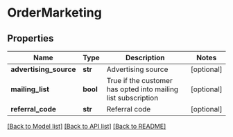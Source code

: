 # OrderMarketing

## Properties
Name | Type | Description | Notes
------------ | ------------- | ------------- | -------------
**advertising_source** | **str** | Advertising source | [optional] 
**mailing_list** | **bool** | True if the customer has opted into mailing list subscription | [optional] 
**referral_code** | **str** | Referral code | [optional] 

[[Back to Model list]](../README.md#documentation-for-models) [[Back to API list]](../README.md#documentation-for-api-endpoints) [[Back to README]](../README.md)


